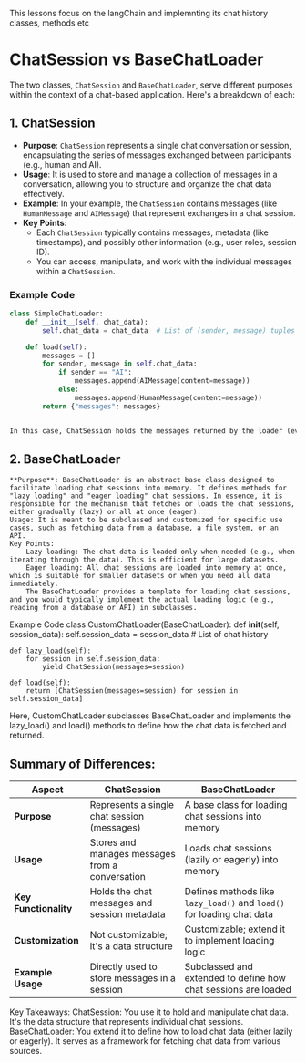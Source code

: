 This lessons focus on the langChain and implemnting its chat history classes, methods etc





# ChatSession vs BaseChatLoader

The two classes, `ChatSession` and `BaseChatLoader`, serve different purposes within the context of a chat-based application. Here's a breakdown of each:

## 1. ChatSession

- **Purpose**: `ChatSession` represents a single chat conversation or session, encapsulating the series of messages exchanged between participants (e.g., human and AI).
- **Usage**: It is used to store and manage a collection of messages in a conversation, allowing you to structure and organize the chat data effectively.
- **Example**: In your example, the `ChatSession` contains messages (like `HumanMessage` and `AIMessage`) that represent exchanges in a chat session.
- **Key Points**:
  - Each `ChatSession` typically contains messages, metadata (like timestamps), and possibly other information (e.g., user roles, session ID).
  - You can access, manipulate, and work with the individual messages within a `ChatSession`.

### Example Code

```python
class SimpleChatLoader:
    def __init__(self, chat_data):
        self.chat_data = chat_data  # List of (sender, message) tuples

    def load(self):
        messages = []
        for sender, message in self.chat_data:
            if sender == "AI":
                messages.append(AIMessage(content=message))
            else:
                messages.append(HumanMessage(content=message))
        return {"messages": messages}


In this case, ChatSession holds the messages returned by the loader (even though it's returned as a dictionary, in a more complex implementation, you would directly interact with instances of ChatSession).
```

## 2. BaseChatLoader

    **Purpose**: BaseChatLoader is an abstract base class designed to facilitate loading chat sessions into memory. It defines methods for "lazy loading" and "eager loading" chat sessions. In essence, it is responsible for the mechanism that fetches or loads the chat sessions, either gradually (lazy) or all at once (eager).
    Usage: It is meant to be subclassed and customized for specific use cases, such as fetching data from a database, a file system, or an API.
    Key Points:
        Lazy loading: The chat data is loaded only when needed (e.g., when iterating through the data). This is efficient for large datasets.
        Eager loading: All chat sessions are loaded into memory at once, which is suitable for smaller datasets or when you need all data immediately.
        The BaseChatLoader provides a template for loading chat sessions, and you would typically implement the actual loading logic (e.g., reading from a database or API) in subclasses.
   
Example Code
class CustomChatLoader(BaseChatLoader):
    def __init__(self, session_data):
        self.session_data = session_data  # List of chat history

    def lazy_load(self):
        for session in self.session_data:
            yield ChatSession(messages=session)

    def load(self):
        return [ChatSession(messages=session) for session in self.session_data]

Here, CustomChatLoader subclasses BaseChatLoader and implements the lazy_load() and load() methods to define how the chat data is fetched and returned.

## Summary of Differences:

| **Aspect**            | **ChatSession**                                    | **BaseChatLoader**                                        |
|-----------------------|----------------------------------------------------|----------------------------------------------------------|
| **Purpose**           | Represents a single chat session (messages)        | A base class for loading chat sessions into memory       |
| **Usage**             | Stores and manages messages from a conversation    | Loads chat sessions (lazily or eagerly) into memory      |
| **Key Functionality** | Holds the chat messages and session metadata       | Defines methods like `lazy_load()` and `load()` for loading chat data |
| **Customization**      | Not customizable; it's a data structure            | Customizable; extend it to implement loading logic       |
| **Example Usage**     | Directly used to store messages in a session       | Subclassed and extended to define how chat sessions are loaded |


Key Takeaways:
ChatSession: You use it to hold and manipulate chat data. It's the data structure that represents individual chat sessions.
BaseChatLoader: You extend it to define how to load chat data (either lazily or eagerly). It serves as a framework for fetching chat data from various sources.

